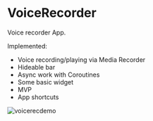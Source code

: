 # VoiceRecorder
Voice recorder App.

Implemented:

- Voice recording/playing via Media Recorder
- Hideable bar
- Async work with Coroutines
- Some basic widget
- MVP
- App shortcuts

![voicerecdemo](https://user-images.githubusercontent.com/52634082/117107241-f22b9780-ad89-11eb-9821-19a53465a65e.gif)
